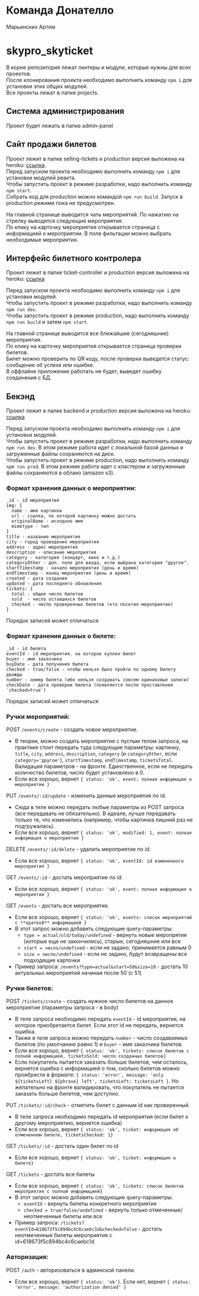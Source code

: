 # Команда Донателло

Марьинских Артем

# skypro_skyticket

В корне репозитория лежат линтеры и модули, которые нужны для всех проектов.  
После клонирования проекта необходимо выполнить команду `npm i` для установки этих общих модулей.  
Все проекты лежат в папке projects.

## Система администрирования

Проект будет лежать в папке admin-panel

## Сайт продажи билетов

Проект лежит в папке selling-tickets и production версия выложена на heroku: [ссылка](https://selling-tickets.herokuapp.com/).  
Перед запуском проекта необходимо выполнить команду `npm i` для установки модулей реакта.  
Чтобы запустить проект в режиме разработки, надо выполнить команду `npm start`.  
Собрать код для production можно командой `npm run build`. Запуск в production режиме пока не предусмотрен.

На главной странице выводится чать мероприятий. По нажатию на стрелку выводятся следующие мероприятия.  
По клику на карточку мероприятия открывается страница с информацией о мероприятии.
В поле фильтации можно выбрать необходимые мероприятия.

## Интерфейс билетного контролера

Проект лежит в папке ticket-controller и production версия выложена на heroku: [ссылка](https://donatello-skyticket-controller.herokuapp.com/)

Перед запуском проекта необходимо выполнить команду `npm i` для установки модулей.  
Чтобы запустить проект в режиме разработки, надо выполнить команду `npm run dev`.  
Чтобы запустить проект в режиме production, надо выполнить команду `npm run build` и затем `npm start`.

На главной странице выводятся все ближайшие (сегодняшние) мероприятия.  
По клику на карточку мероприятия открывается страница проверки билетов.  
Билет можно проверить по QR коду, после проверки выведется статус: сообщение об успехе или ошибке.  
В оффлайне приложение работать не будет, выведет ошибку соединения с БД.

## Бекэнд

Проект лежит в папке backend и production версия выложена на heroku: [ссылка](https://donatello-skyticket-backend.herokuapp.com/)

Перед запуском проекта необходимо выполнить команду `npm i` для установки модулей.  
Чтобы запустить проект в режиме разработки, надо выполнить команду `npm run dev`. В этом режиме работа идет с локальной базой данных и загруженные файлы сохраняются на диск.  
Чтобы запустить проект в режиме production, надо выполнить команду `npm run prod`. В этом режиме работа идет с кластером и загруженные файлы сохраняются в облако (amazon s3).

### Формат хранения данных о мероприятии:

```
_id - id мероприятия
img: {
  name - имя картинки
  url - ссылка, по которой картинку можно достать
  originalName - исходное имя
  mimetype - тип
}
title - название мероприятия
city - город проведения мероприятия
address - адрес мероприятия
description - описание мероприятия
category - категория (концерт, кино и т.д.)
categoryOther - доп. поле для ввода, если выбрана категория "другое".
startTimestamp - начало мероприятия (день и время)
endTimestamp - конец мероприятия (день и время)
created - дата создания
updated - дата последнего обновления
tickets: {
  total - общее число билетов
  sold  - число оставшихся билетов
  checked - число проверенных билетов (кто посетил мероприятие)
}
```

Порядок записей может отличаться

### Формат хранения данных о билете:

```
_id - id билета
eventId - id мероприятия. на которое куплен билет
buyer - имя заказчика
buyDate - дата получения билета
checked - true/false - чтобы нельзя было пройти по одному билету дважды
number - номер билета (ибо нельзя создавать совсем одинаковые записи)
checkDate - дата проверки билета (появляется после проставления `checked=true`)
```

Порядок записей может отличаться

### Ручки мероприятий:

POST `/events/create` - создать новое мероприятие.

- В теории, можно создать мероприятие с пустым телом запроса, на практике стоит передать туда следующие параметры: картинку, `title`, `city`, `address`, `description`, `category` (и `categoryOther`, если `category='другое'`), `startTimestamp`, `endTimestamp`, `ticketsTotal`. Валидация параметров - на фронте. Единственное, если не передать количество билетов, число будет установлено в 0.
- Если все хорошо, вернет `{ status: 'ok', event: полная информация о мероприятии }`

PUT `/events/:id/update` - изменить данные мероприятия по id.

- Сюда в теле можно передать любые параметры из POST запроса (все передавать не обязательно). В идеале, лучше передавать только те, что изменились (например, чтобы картинка лишний раз не подгружалась).
- Если все хорошо, вернет `{ status: 'ok', modified: 1, event: полная информация о мероприятии }`

DELETE `/events/:id/delete` - удалить мероприятие по id.

- Если все хорошо, вернет `{ status: 'ok', eventId: id измененного мероприятия }`

GET `/events/:id` - достать мероприятие по id.

- Если все хорошо, вернет `{ status: 'ok', event: полная информация о мероприятии }`

GET `/events` - достать все мероприятия.

- Если все хорошо, вернет `{ status: 'ok', events: список мероприятий с **краткой** информацией }`
- В этот запрос можно добавить следующие query-параметры:
  - `type = actual/old/today/undefined` - вернуть новые меропрятия (которые еще не закончились), старые, сегодняшние или все
  - `start = число/undefined` - если не задано, принимается равным 0
  - `size = число/undefined` - если не задано, будут возвращены все подходящие карточки
- Пример запроса: `/events?type=actual&start=50&size=10` - достать 10 актуальных мероприятий начиная после 50 (с 51)

### Ручки билетов:

POST `/tickets/create` - создать нужное число билетов на данное мероприятие (параметры запроса - в body)

- В теле запроса необходимо передать `eventId` - id мероприятия, на которое приобретается билет. Если этот id не передать, вернется ошибка.
- Также в теле запроса можно передать `number` - число создаваемых билетов (по умолчанию равно 1) и `buyer` - имя заказчика билетов.
- Если все хорошо, вернет `{ status: 'ok', tickets: список билетов с полной информацией, ticketsSold: число созданных билетов}`
- Если покупатель пытается заказать больше билетов, чем осталось, вернется ошибка с информацией о том, сколько билетов можно проибрести в формате: `{ status: 'error', message: 'only ${ticketsLeft} ${phrase} left', ticketsLeft: ticketsLeft }`. Но желательно на фронте валидировать, что покупатель не пытается заказать больше билетов, чем доступно.

PUT `/tickets/:id/check` - отметить билет с данным id как проверенный

- В теле запроса необходимо передать id мероприятия (если билет к другому мероприятию, вернется ошибка)
- Если все хорошо, вернет `{ status: 'ok', ticket: информация об отмеченном билете, ticketsChecked: 1}`

GET `/tickets/:id` - достать один билет по id

- Если все хорошо, вернет `{ status: 'ok', ticket: информация о билете}`

GET `/tickets` - достать все билеты

- Если все хорошо, вернет `{ status: 'ok', tickets: список билетов мероприятия с полной информацией}`
- В этот запрос можно добавить следующие query-параметры:
  - `eventId` - вернуть билеты конкретного мероприятия
  - `checked = true/false/undefined` - вернуть только отмеченные/неотмеченные билеты или все
- Пример запроса: `/tickets?eventId=618673f5c894bc4c6caebc1d&checked=false` - достать неотмеченные билеты мероприятия с id=618673f5c894bc4c6caebc1d

### Авторизация:

POST `/auth` - авторизоваться в админской панели.

- Если все хорошо, вернет `{ status: 'ok'}`. Если нет, вернет `{ status: 'error', message: 'authorization denied' }`
